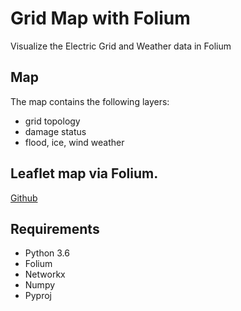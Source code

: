 # Grid Map with Folium

Visualize the Electric Grid and Weather data in Folium


## Map 
The map contains the following layers:

* grid topology
* damage status
* flood, ice, wind weather



## Leaflet map via Folium.
[Github](https://github.com/python-visualization/folium)


## Requirements
  - Python 3.6
  - Folium
  - Networkx
  - Numpy
  - Pyproj
